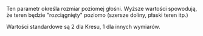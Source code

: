 Ten parametr określa rozmiar poziomej głośni. Wyższe wartości spowodują, że teren będzie
"rozciągnięty" poziomo (szersze doliny, płaski teren itp.)

Wartości standardowe są 2 dla Kresu, 1 dla innych wymiarów.